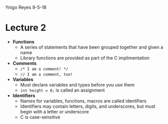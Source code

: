Ynigo Reyes 9-5-18

# Lecture 2

* **Functions**
    * A series of statements that have been grouped together and given a name
    * Library functions are provided as part of the C implimentation
* **Comments**
    * `/* I am a comment! */`
    * `// I am a comment, too!`
* **Variables**
    * Must declare variables and types before you use them
    * `int height = 8;` is called an assignment
* **Identifiers**
    * Names for variables, functions, macros are called identifiers
    * Identifiers may contain letters, digits, and underscores, but must begin
      with a letter or underscore
    * C is case-sensitive
